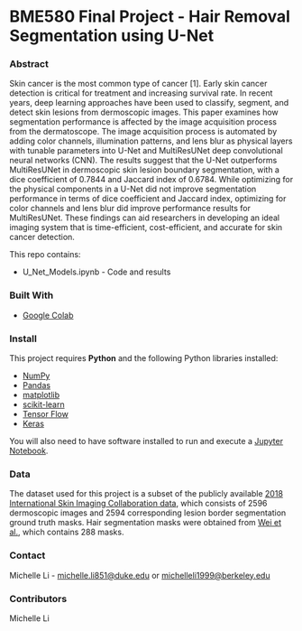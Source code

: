 # BME580 Final Project - Hair Removal Segmentation using U-Net

### Abstract 
Skin cancer is the most common type of cancer [1]. Early skin cancer detection is critical for treatment and increasing survival rate. In recent years, deep learning approaches have been used to classify, segment, and detect skin lesions from dermoscopic images. This paper examines how segmentation performance is affected by the image acquisition process from the dermatoscope. The image acquisition process is automated by adding color channels, illumination patterns, and lens blur as physical layers with tunable parameters into U-Net and MultiResUNet deep convolutional neural networks (CNN). The results suggest that the U-Net outperforms MultiResUNet in dermoscopic skin lesion boundary segmentation, with a dice coefficient of 0.7844 and Jaccard index of 0.6784. While optimizing for the physical components in a U-Net did not improve segmentation  performance in terms of dice coefficient and Jaccard index, optimizing for color channels and lens blur did improve performance results for MultiResUNet. These findings can aid researchers in developing an ideal imaging system that is time-efficient, cost-efficient, and accurate for skin cancer detection.

This repo contains: 

* U_Net_Models.ipynb - Code and results

### Built With

* [Google Colab](https://colab.research.google.com/)

### Install

This project requires **Python** and the following Python libraries installed:

- [NumPy](http://www.numpy.org/)
- [Pandas](http://pandas.pydata.org/)
- [matplotlib](http://matplotlib.org/)
- [scikit-learn](http://scikit-learn.org/stable/)
- [Tensor Flow](https://www.tensorflow.org/)
- [Keras](https://keras.io/)

You will also need to have software installed to run and execute a [Jupyter Notebook](http://jupyter.org/install.html).

### Data

The dataset used for this project is a subset of the publicly available [2018 International Skin Imaging Collaboration data](https://challenge.isic-archive.com/data/#2018), which consists of 2596 dermoscopic images and 2594 corresponding lesion border segmentation ground truth masks. Hair segmentation masks were obtained from [Wei et al.](https://doi.org/10.1016/j.patcog.2021.107994), which contains 288 masks. 

### Contact
Michelle Li - michelle.li851@duke.edu or michelleli1999@berkeley.edu

### Contributors
Michelle Li
